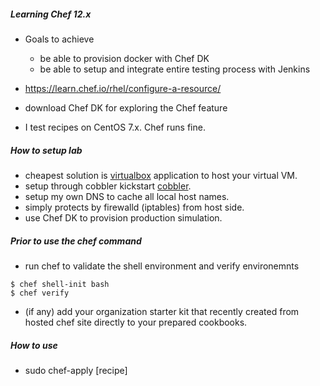 ##### Learning Chef 12.x

* Goals to achieve
  * be able to provision docker with Chef DK
  * be able to setup and integrate entire testing process with Jenkins

* https://learn.chef.io/rhel/configure-a-resource/
* download Chef DK for exploring the Chef feature
* I test recipes on CentOS 7.x. Chef runs fine.

##### How to setup lab

* cheapest solution is [virtualbox](https://www.virtualbox.org/wiki/Downloads) application to host your virtual VM.
* setup through cobbler kickstart [cobbler](http://www.cobblerd.org/).
* setup my own DNS to cache all local host names.
* simply protects by firewalld (iptables) from host side.
* use Chef DK to provision production simulation.

##### Prior to use the chef command
* run chef to validate the shell environment and verify environemnts
```
$ chef shell-init bash
$ chef verify
```
* (if any) add your organization starter kit that recently created 
  from hosted chef site directly to your prepared cookbooks.

##### How to use
* sudo chef-apply [recipe]
